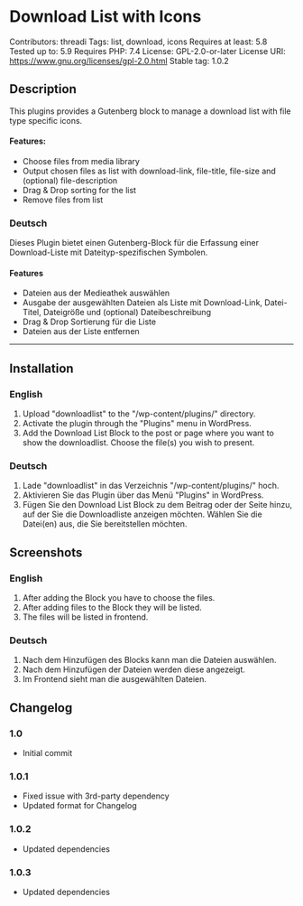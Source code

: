 # Download List with Icons
Contributors: threadi
Tags: list, download, icons
Requires at least: 5.8
Tested up to: 5.9
Requires PHP: 7.4
License: GPL-2.0-or-later
License URI: https://www.gnu.org/licenses/gpl-2.0.html
Stable tag: 1.0.2

## Description

This plugins provides a Gutenberg block to manage a download list with file type specific icons.

#### Features:

- Choose files from media library
- Output chosen files as list with download-link, file-title, file-size and (optional) file-description
- Drag & Drop sorting for the list
- Remove files from list

### Deutsch

Dieses Plugin bietet einen Gutenberg-Block für die Erfassung einer Download-Liste mit Dateityp-spezifischen Symbolen.

#### Features

- Dateien aus der Medieathek auswählen
- Ausgabe der ausgewählten Dateien als Liste mit Download-Link, Datei-Titel, Dateigröße und (optional) Dateibeschreibung
- Drag & Drop Sortierung für die Liste
- Dateien aus der Liste entfernen

---

## Installation

### English

1. Upload "downloadlist" to the "/wp-content/plugins/" directory.
2. Activate the plugin through the "Plugins" menu in WordPress.
3. Add the Download List Block to the post or page where you want to show the downloadlist. Choose the file(s) you wish to present.

### Deutsch

1. Lade "downloadlist" in das Verzeichnis "/wp-content/plugins/\" hoch.
2. Aktivieren Sie das Plugin über das Menü "Plugins" in WordPress.
3. Fügen Sie den Download List Block zu dem Beitrag oder der Seite hinzu, auf der Sie die Downloadliste anzeigen möchten. Wählen Sie die Datei(en) aus, die Sie bereitstellen möchten.

## Screenshots

### English

1. After adding the Block you have to choose the files.
2. After adding files to the Block they will be listed.
3. The files will be listed in frontend.

### Deutsch

1. Nach dem Hinzufügen des Blocks kann man die Dateien auswählen.
2. Nach dem Hinzufügen der Dateien werden diese angezeigt.
3. Im Frontend sieht man die ausgewählten Dateien.

## Changelog

### 1.0
* Initial commit

### 1.0.1
* Fixed issue with 3rd-party dependency
* Updated format for Changelog

### 1.0.2
* Updated dependencies

### 1.0.3
* Updated dependencies
